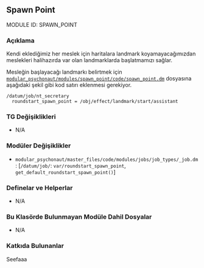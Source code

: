 ## Spawn Point

MODULE ID: SPAWN_POINT

### Açıklama

Kendi eklediğimiz her meslek için haritalara landmark koyamayacağımızdan meslekleri halihazırda var olan landmarklarda başlatmamızı sağlar.

Mesleğin başlayacağı landmarkı belirtmek için [`modular_psychonaut/modules/spawn_point/code/spawn_point.dm`](code/spawn_point.dm) dosyasına aşağıdaki şekil gibi kod satırı eklenmesi gerekiyor.

```dm
/datum/job/nt_secretary
  roundstart_spawn_point = /obj/effect/landmark/start/assistant
```

### TG Değişiklikleri

- N/A

### Modüler Değişiklikler

- `modular_psychonaut/master_files/code/modules/jobs/job_types/_job.dm`: [`/datum/job/`: `var/roundstart_spawn_point`, `get_default_roundstart_spawn_point()`]

### Definelar ve Helperlar

- N/A

### Bu Klasörde Bulunmayan Modüle Dahil Dosyalar

- N/A

### Katkıda Bulunanlar

Seefaaa

<!-- Bir rol eklediysen adını buraya yazma, sadece eklediğin müdüle yazman yeterli. -->
